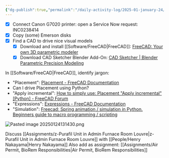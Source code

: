 ```yaml
---
{"dg-publish":true,"permalink":"/daily-activity-log/2025-01-january-24/","noteIcon":"","created":"2025-05-20T10:31:33.961-05:00"}
---
```


- [x] Connect Canon G7020 printer: open a Service Now request: INC0238414
- [x] Copy (some) Emerson disks
- [x] Find a CAD to drive nice visual models
	- [x] Download and install [[Software/FreeCAD\|FreeCAD]]: [FreeCAD: Your own 3D parametric modeler](https://www.freecad.org/downloads.php)
	- [x] Download CAD Sketcher Blender Add-On: [CAD Sketcher | Blender Parametric Precision Modeling](https://www.cadsketcher.com/)

In [[Software/FreeCAD\|FreeCAD]], identify jargon:
- "Placement": [Placement - FreeCAD Documentation](https://wiki.freecad.org/Placement)
- Can I drive Placement using Python?
- "Apply incremental": [How to simply use: Placement "Apply incremental" [Python] - FreeCAD Forum](https://forum.freecad.org/viewtopic.php?t=2530)
- "Expressions": [Expressions - FreeCAD Documentation](https://wiki.freecad.org/Expressions)
- "Simulation": [Freecad: Spring animation / simulation in Python. Beginners guide to macro programming / scripting](https://www.youtube.com/watch?v=1T8znLnUBYM&t=5s)

![Pasted image 20250124131430.png](/img/user/Pasted%20image%2020250124131430.png)

Discuss [[Assignments/z-Purafil Unit in Admin Furnace Room Louvre\|z-Purafil Unit in Admin Furnace Room Louvre]] with [[People/Henry Nakayama\|Henry Nakayama]]
Also add as assignment: [[Assignments/Air Permit, BioRem Responsibilities\|Air Permit, BioRem Responsibilities]]
